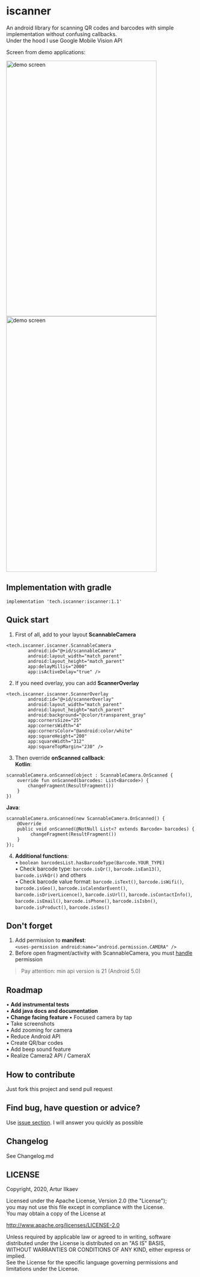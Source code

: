 # iscanner
An android library for scanning QR codes and barcodes with simple implementation without confusing callbacks.  
Under the hood I use Google Mobile Vision API
   
Screen from demo applications:   
  
<img alt="demo screen" src="https://i.ibb.co/qYSFFRt/screen.png" width="400" height="680">
  
<img alt="demo screen" src="https://sun9-54.userapi.com/c205824/v205824023/536b8/wD1ylaIKuDU.jpg" width="400" height="680"> 
 
## Implementation with gradle
`implementation 'tech.iscanner:iscanner:1.1'`

## Quick start
1. First of all, add to your layout **ScannableCamera**  
```
<tech.iscanner.iscanner.ScannableCamera  
        android:id="@+id/scannableCamera"  
        android:layout_width="match_parent"  
        android:layout_height="match_parent"  
        app:delayMillis="2000"  
        app:isActiveDelay="true" />
```        
  
2. If you need overlay, you can add **ScannerOverlay**  
```
<tech.iscanner.iscanner.ScannerOverlay
        android:id="@+id/scannerOverlay"
        android:layout_width="match_parent"
        android:layout_height="match_parent"
        android:background="@color/transparent_gray"
        app:cornersSize="25"
        app:cornersWidth="4"
        app:cornersColor="@android:color/white"
        app:squareHeight="200"
        app:squareWidth="312"
        app:squareTopMargin="230" />
```
  
3. Then override **onScanned callback**:  
**Kotlin**:  
```
scannableCamera.onScanned(object : ScannableCamera.OnScanned {
    override fun onScanned(barcodes: List<Barcode>) {
        changeFragment(ResultFragment()) 
    }
})
```  
      
**Java**:
```
scannableCamera.onScanned(new ScannableCamera.OnScanned() {
    @Override
    public void onScanned(@NotNull List<? extends Barcode> barcodes) {
         changeFragment(ResultFragment())       
    }
});
```

4. **Additional functions**:  
• `boolean barcodesList.hasBarcodeType(Barcode.YOUR_TYPE)`  
• Check barcode type: `barcode.isQr()`, `barcode.isEan13()`, `barcode.isVkQr()` and others  
• Check barcode value format: `barcode.isText()`, `barcode.isWifi()`, `barcode.isGeo()`, `barcode.isCalendarEvent()`, `barcode.isDriverLicence()`, `barcode.isUrl()`, `barcode.isContactInfo()`, `barcode.isEmail()`, `barcode.isPhone()`, `barcode.isIsbn()`, `barcode.isProduct()`, `barcode.isSms()`  

## Don't forget
1. Add permission to **manifest**:  
`<uses-permission android:name="android.permission.CAMERA" />`
2. Before open fragment/activity with ScannableCamera, you must [handle](https://developer.android.com/training/permissions/requesting) permission    
> Pay attention: min api version is 21 (Android 5.0)  

## Roadmap
• **Add instrumental tests**  
• **Add java docs and documentation**  
• **Change facing feature**
• Focused camera by tap  
• Take screenshots  
• Add zooming for camera  
• Reduce Android API  
• Create QR/bar codes  
• Add beep sound feature  
• Realize Camera2 API / CameraX

## How to contribute
Just fork this project and send pull request

## Find bug, have question or advice?
Use [issue section](https://github.com/32xlevel/iscanner/issues). I will answer you quickly as possible

## Changelog
See Changelog.md

## LICENSE
Copyright, 2020, Artur Ilkaev

   Licensed under the Apache License, Version 2.0 (the "License");  
   you may not use this file except in compliance with the License.  
   You may obtain a copy of the License at

   http://www.apache.org/licenses/LICENSE-2.0

   Unless required by applicable law or agreed to in writing, software  
   distributed under the License is distributed on an "AS IS" BASIS,  
   WITHOUT WARRANTIES OR CONDITIONS OF ANY KIND, either express or implied.  
   See the License for the specific language governing permissions and  
   limitations under the License.